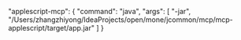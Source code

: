 "applescript-mcp": {
"command": "java",
"args": [
"-jar",
"/Users/zhangzhiyong/IdeaProjects/open/mone/jcommon/mcp/mcp-applescript/target/app.jar"
]
}